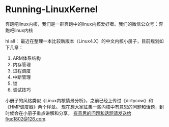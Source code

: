 # Running-LinuxKernel
奔跑吧linux内核，我们是一群奔跑中的linux内核爱好者。我们的微信公众号：奔跑吧linux内核

hi all：
最近在整理一本比较新版本（Linux4.X）的中文内核小册子，目前规划如下几章：
1. ARM体系结构
2. 内存管理
3. 进程调度
4. 中断管理
5. 锁
6. 调试技巧

小册子的风格类似《Linux内核情景分析》，之前已经上传过《dirtycow》和《HMP调度器》两个样章。
现在想大家征集一些内核中有意思的问题和话题，到时候会在小册子重点讲解和分享。
有意思的问题和话题请发送给figo1802@126.com. 
